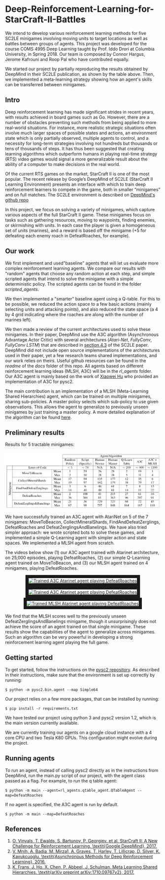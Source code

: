 # Deep-Reinforcement-Learning-for-StarCraft-II-Battles

We intend to develop various reinforcement learning methods for five SC2LE minigames involving moving units to target locations as well as battles between groups of agents. This project was developed for the course COMS 4995 Deep Learning taught by Prof. Iddo Drori at Columbia University, in Spring 2018. Our team is composed by Connor Hargus, Jerome Kafrouni and Roop Pal who have contributed equally.

We started our project by partially reproducing the results obtained by DeepMind in their SC2LE publication, as shown by the table above. Then, we implemented a meta-learning strategy showing how an agent's skills can be transferred between minigames.

## Intro

Deep reinforcement learning has made significant strides in recent years, with results achieved in board games such as Go. However, there are a number of obstacles preventing such methods from being applied to more real-world situations. For instance, more realistic strategic situations often involve much larger spaces of possible states and actions, an environment state which is only partially observed, multiple agents to control, and a necessity for long-term strategies involving not hundreds but thousands or tens of thousands of steps. It has thus been suggested that creating learning algorithms which outperform humans in playing real-time strategy (RTS) video games would signal a more generalizable result about the ability of a computer to make decisions in the real world.

Of the current RTS games on the market, StarCraft II is one of the most popular. The recent release by Google’s DeepMind of SC2LE (StarCraft II Learning Environment) presents an interface with which to train deep reinforcement learners to compete in the game, both in smaller “minigames” and on full matches. The SC2LE environment is described on [DeepMind's github repo](https://github.com/deepmind/pysc2) 

In this project, we focus on solving a variety of minigames, which capture various aspects of the full StarCraft II game. These minigames focus on tasks such as gathering resources, moving to waypoints, finding enemies, or skirmishing with units. In each case the player is given a homogeneous set of units (marines), and a reward is based off the minigame (+5 for defeating each enemy roach in DefeatRoaches, for example).

## Our work

We first implement and used"baseline" agents that will let us evaluate more complex reinforcement learning agents. We compare our results with "random" agents that choose any random action at each step, and simple scripted agents that intend to solve the minigame with a simple deterministic policy. The scripted agents can be found in the folder *scripted_agents*.

We then implemented a "smarter" baseline agent using a Q-table. For this to be possible, we reduced the action space to a few basic actions (mainly selecting units and attacking points), and also reduced the state space (a 4 by 4 grid indicating where the roaches are along with the number of marines left).

We then made a review of the current architectures used to solve these minigames. In their paper, DeepMind use the A3C algorithm (Asynchronous Advantage Actor Critic) with several architectures (*Atari-Net*, *FullyConv*, *FullyConv LSTM*) that are described in [section 4.3](https://deepmind.com/documents/110/sc2le.pdf) of the SC2LE paper. DeepMind did not include open source implementations of the architectures used in their paper, yet a few research teams shared implementations, and our work relies on theirs. Useful github resources can be found in the *readme* of the *docs* folder of this repo. All agents based on different reinforcement learning ideas (MLSH, A3C) will be in the *rl_agents* folder. Our A3C agent is mainly based on the work of [Xiaowei Hu](https://github.com/xhujoy) who provided an implementation of A3C for pysc2.

The main contribution is an implementation of a MLSH (Meta-Learning Shared Hierarchies) agent, which can be trained on multiple minigames, sharing sub-policies. A master policy selects which sub-policy to use given observations. This allows the agent to generalize to previously unseen minigames by just training a master policy. A more detailed explanation of the algorithm can be found [here](https://arxiv.org/abs/1710.09767).

## Preliminary results

Results for 5 tractable minigames:

![alt text](./doc/table.PNG "Results Table")

We have successfully trained an A3C agent with AtariNet on 5 of the 7 minigames: MoveToBeacon, CollectMineralShards, FindAndDefeatZerglings, DefeatRoaches and DefeatZerglingsAndBanelings. We have also tried simpler approach: we wrote scripted bots to solve these games, and implemented a simple Q-Learning agent with simpler action and state spaces. We implemented a MLSH agent from scratch.

The videos below show (1) our A3C agent trained with Atarinet architecture, on 25,000 episodes, playing DefeatRoaches, (2) our simple Q-Learning agent trained on MoveToBeacon, and (3) our MLSH agent trained on 4 minigames, playing DefeatRoaches.

<div align="center">
  
  <a href="https://youtu.be/dEAh0g9SVS0"
     target="_blank">
    <img src="https://img.youtube.com/vi/dEAh0g9SVS0/0.jpg"
         alt="Trained A3C Atarinet agent playing DefeatRoaches"
         width="240" height="180" border="10" />
  </a>
  <a href="https://youtu.be/Z-H1QQKXbhQ"
     target="_blank">
     <img src="https://img.youtube.com/vi/Z-H1QQKXbhQ/0.jpg"
         alt="Trained A3C Atarinet agent playing DefeatRoaches"
         width="240" height="180" border="10" />
  </a>
   <a href="https://youtu.be/s5wGk7tql0c"
     target="_blank">
     <img src="https://img.youtube.com/vi/s5wGk7tql0c/0.jpg"
         alt="Trained MLSH Atarinet agent playing DefeatRoaches"
         width="240" height="180" border="10" />
  </a>
  
</div>

We find that the MLSH scores well to the previously unseen DefeatZerglingsAndBanelings minigame, though it unsurprisingly does not achieve the score of an agent trained on that single minigame. These results show the capabilities of the agent to generalize across minigames. Such an algorithm can be very powerful in developing a strong reinforcement learning agent playing the full game.

## Getting started

To get started, follow the instructions on the [pysc2 repository](https://github.com/deepmind/pysc2). As described in their instructions, make sure that the environment is set up correctly by running:

```
$ python -m pysc2.bin.agent --map Simple64
```

Our project relies on a few more packages, that can be installed by running:

```
$ pip install -r requirements.txt
```

We have tested our project using python 3 and pysc2 version 1.2, which is the main version currently available.

We are currently training our agents on a google cloud instance with a 4 core CPU and two Tesla K80 GPUs. This configuration might evolve during the project.

## Running agents

To run an agent, instead of calling pysc2 directly as in the instructions from DeepMind, run the main.py script of our project, with the agent class passed as a flag. For example, to run the q table agent:

```
$ python -m main --agent=rl_agents.qtable_agent.QTableAgent --map=DefeatRoaches
```

If no agent is specified, the A3C agent is run by default.

```
$ python -m main --map=DefeatRoaches
```

## References
1. [O. Vinyals, T. Ewalds, S. Bartunov, P. Georgiev. et al. StarCraft II: A New Challenge for Reinforcement Learning. \textit{Google DeepMind}, 2017.](https://deepmind.com/documents/110/sc2le.pdf)
2. [V. Mnih, A. Badia, M. Mirza1, A. Graves, T. Harley, T. Lillicrap, D. Silver, K. Kavukcuoglu. \textit{Asynchronous Methods for Deep Reinforcement Learning}, 2016.](https://arxiv.org/pdf/1602.01783.pdf)
3. [K. Frans, J. Ho, X. Chen, P. Abbeel, J. Schulman. Meta Learning Shared Hierarchies. \textit{arXiv preprint arXiv:1710.09767v2}, 2017.](https://arxiv.org/pdf/1710.09767.pdf)


